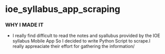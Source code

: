 # ioe_syllabus_app_scraping

### WHY I MADE IT
- I really find difficult to read the notes and syallubus provided by the IOE syllabus Mobile App So I decided to write
Python Script to scrape.I really appreaciate their effort for gathering the information/


